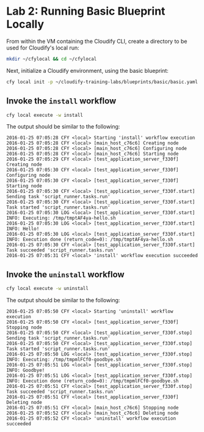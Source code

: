 # Lab 2: Running Basic Blueprint Locally

From within the VM containing the Cloudify CLI, create a directory to be used for Cloudify's local run:

```bash
mkdir ~/cfylocal && cd ~/cfylocal
```

Next, initialize a Cloudify environment, using the basic blueprint:

```bash
cfy local init -p ~/cloudify-training-labs/blueprints/basic/basic.yaml
```

## Invoke the `install` workflow

```bash
cfy local execute -w install
```

The output should be similar to the following:

```
2016-01-25 07:05:28 CFY <local> Starting 'install' workflow execution
2016-01-25 07:05:28 CFY <local> [main_host_c76c6] Creating node
2016-01-25 07:05:28 CFY <local> [main_host_c76c6] Configuring node
2016-01-25 07:05:28 CFY <local> [main_host_c76c6] Starting node
2016-01-25 07:05:29 CFY <local> [test_application_server_f330f] Creating node
2016-01-25 07:05:30 CFY <local> [test_application_server_f330f] Configuring node
2016-01-25 07:05:30 CFY <local> [test_application_server_f330f] Starting node
2016-01-25 07:05:30 CFY <local> [test_application_server_f330f.start] Sending task 'script_runner.tasks.run'
2016-01-25 07:05:30 CFY <local> [test_application_server_f330f.start] Task started 'script_runner.tasks.run'
2016-01-25 07:05:30 LOG <local> [test_application_server_f330f.start] INFO: Executing: /tmp/tmptAF4ya-hello.sh
2016-01-25 07:05:30 LOG <local> [test_application_server_f330f.start] INFO: Hello!
2016-01-25 07:05:30 LOG <local> [test_application_server_f330f.start] INFO: Execution done (return_code=0): /tmp/tmptAF4ya-hello.sh
2016-01-25 07:05:30 CFY <local> [test_application_server_f330f.start] Task succeeded 'script_runner.tasks.run'
2016-01-25 07:05:31 CFY <local> 'install' workflow execution succeeded
```

## Invoke the `uninstall` workflow

```bash
cfy local execute -w uninstall
```

The output should be similar to the following:

```
2016-01-25 07:05:50 CFY <local> Starting 'uninstall' workflow execution
2016-01-25 07:05:50 CFY <local> [test_application_server_f330f] Stopping node
2016-01-25 07:05:50 CFY <local> [test_application_server_f330f.stop] Sending task 'script_runner.tasks.run'
2016-01-25 07:05:50 CFY <local> [test_application_server_f330f.stop] Task started 'script_runner.tasks.run'
2016-01-25 07:05:50 LOG <local> [test_application_server_f330f.stop] INFO: Executing: /tmp/tmpmlFCf0-goodbye.sh
2016-01-25 07:05:51 LOG <local> [test_application_server_f330f.stop] INFO: Goodbye!
2016-01-25 07:05:51 LOG <local> [test_application_server_f330f.stop] INFO: Execution done (return_code=0): /tmp/tmpmlFCf0-goodbye.sh
2016-01-25 07:05:51 CFY <local> [test_application_server_f330f.stop] Task succeeded 'script_runner.tasks.run'
2016-01-25 07:05:51 CFY <local> [test_application_server_f330f] Deleting node
2016-01-25 07:05:51 CFY <local> [main_host_c76c6] Stopping node
2016-01-25 07:05:52 CFY <local> [main_host_c76c6] Deleting node
2016-01-25 07:05:52 CFY <local> 'uninstall' workflow execution succeeded
```
